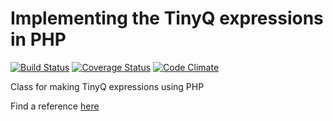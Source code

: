 # Implementing the TinyQ expressions in PHP

[![Build Status](https://travis-ci.org/interexperts/php-tinyqbuilder.svg?branch=master)](https://travis-ci.org/interexperts/php-tinyqbuilder)
[![Coverage Status](https://coveralls.io/repos/github/interexperts/php-tinyqbuilder/badge.svg?branch=master)](https://coveralls.io/github/interexperts/php-tinyqbuilder?branch=master)
[![Code Climate](https://codeclimate.com/github/interexperts/php-tinyqbuilder/badges/gpa.svg)](https://codeclimate.com/github/interexperts/php-tinyqbuilder)

Class for making TinyQ expressions using PHP 

Find a reference [here](https://www.novell.com/developer/plugin-sdk/ref/restapi/7.0/javadoc/com/novell/sentinel/client/tinyq/TinyQBuilder.html)